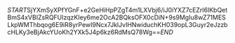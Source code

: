 $START$SjYXmSyXPfYGnF+e2GeHiHpPZgT4m1LXVbj6/iJ0iYXZ7cEZrI6lKbQetBmS4xVBIZsRQFUIzqzKIey6me2OcA2BQksOFX0cDiN+9s9MgIu8wZ71MESLkpWMThbqog6E9iR8yrPewI9Ncx7JklJvIHNwiduchKH039opL3Guyr2eJzzbcHLKy3eBjAkcYUoKh2YXk5J4p6kz6RdMsQ78Wg==$END$